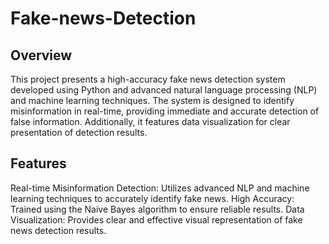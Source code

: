 # Fake-news-Detection
## Overview
This project presents a high-accuracy fake news detection system developed using Python and advanced natural language processing (NLP) and machine learning techniques. The system is designed to identify misinformation in real-time, providing immediate and accurate detection of false information. Additionally, it features data visualization for clear presentation of detection results.
## Features
Real-time Misinformation Detection: Utilizes advanced NLP and machine learning techniques to accurately identify fake news.
High Accuracy: Trained using the Naive Bayes algorithm to ensure reliable results.
Data Visualization: Provides clear and effective visual representation of fake news detection results.

